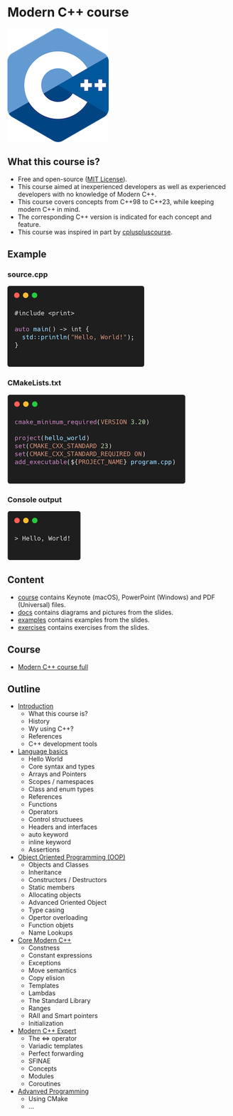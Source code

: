 # Modern C++ course

![logo](docs/pictures/logo.png)

## What this course is?

* Free and open-source ([MIT License](LICENSE.md)).
* This course aimed at inexperienced developers as well as experienced developers with no knowledge of Modern C++.
* This course covers concepts from C++98 to C++23, while keeping modern C++ in mind.
* The corresponding C++ version is indicated for each concept and feature.
* This course was inspired in part by [cpluspluscourse](https://github.com/hsf-training/cpluspluscourse).

## Example

### source.cpp
![hello_world_soure](docs/pictures/hello_world_soure.png)

### CMakeLists.txt
![hello_world_cmake](docs/pictures/hello_world_cmake.png)

### Console output
![hello_world_outputpng](docs/pictures/hello_world_outputpng.png)

## Content

* [course](course/README.md) contains Keynote (macOS), PowerPoint (Windows) and PDF (Universal) files.
* [docs](docs/README.md) contains diagrams and pictures from the slides.
* [examples](examples/README.md) contains examples from the slides.
* [exercises](exercises/README.md) contains exercises from the slides.

## Course

* [Modern C++ course full](course/pdfs/modern_cpp_course_full.pdf)

## Outline

* [Introduction](course/pdfs/01_modern_cpp_course_introduction.pdf)
  * What this course is?
  * History
  * Wy using C++?
  * References
  * C++ development tools
* [Language basics](course/pdfs/02_modern_cpp_course_language_basics.pdf)
  * Hello World
  * Core syntax and types
  * Arrays and Pointers
  * Scopes / namespaces
  * Class and enum types
  * References
  * Functions
  * Operators
  * Control structuees
  * Headers and interfaces
  * auto keyword
  * inline keyword
  * Assertions
* [Object Oriented Programming (OOP)](course/pdfs/03_modern_cpp_course_object_oriented_programming.pdf)
  * Objects and Classes
  * Inheritance
  * Constructors / Destructors
  * Static members
  * Allocating objects
  * Advanced Oriented Object
  * Type casing
  * Opertor overloading
  * Function objets
  * Name Lookups
* [Core Modern C++](course/pdfs/04_modern_cpp_course_core_modern_cpp.pdf)
  * Constness
  * Constant expressions
  * Exceptions
  * Move semantics
  * Copy elision
  * Templates
  * Lambdas
  * The Standard Library
  * Ranges
  * RAII and Smart pointers
  * Initialization
* [Modern C++ Expert](course/pdfs/05_modern_cpp_course_modern_cpp_expert.pdf)
  * The <=> operator
  * Variadic templates
  * Perfect forwarding
  * SFINAE
  * Concepts
  * Modules
  * Coroutines
* [Advanved Programming](course/pdfs/06_modern_cpp_course_advanced_programming.pdf)
  * Using CMake 
  * ...
